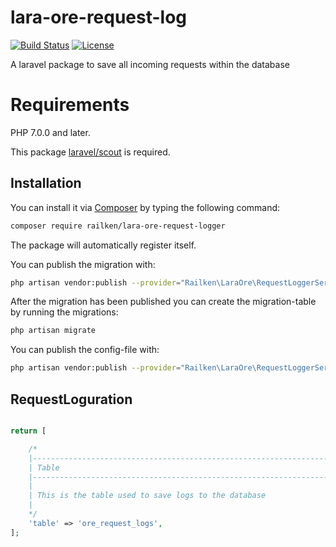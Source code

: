 # lara-ore-request-log

[![Build Status](https://travis-ci.org/railken/lara-ore-request-logger.svg?branch=master)](https://travis-ci.org/railken/lara-ore-request-logger)
[![License](https://img.shields.io/badge/License-MIT-yellow.svg)](https://opensource.org/licenses/MIT)

A laravel package to save all incoming requests within the database

# Requirements

PHP 7.0.0 and later.

This package [laravel/scout](https://github.com/laravel/scout) is required.

## Installation

You can install it via [Composer](https://getcomposer.org/) by typing the following command:

```bash
composer require railken/lara-ore-request-logger
```

The package will automatically register itself.

You can publish the migration with:

```bash
php artisan vendor:publish --provider="Railken\LaraOre\RequestLoggerServiceProvider" --tag="migrations"
```

After the migration has been published you can create the migration-table by running the migrations:

```bash
php artisan migrate
```
You can publish the config-file with:

```bash
php artisan vendor:publish --provider="Railken\LaraOre\RequestLoggerServiceProvider" --tag="config"
```

## RequestLoguration
```php

return [

    /*
    |--------------------------------------------------------------------------
    | Table
    |--------------------------------------------------------------------------
    |
    | This is the table used to save logs to the database
    |
    */
    'table' => 'ore_request_logs',
];
```
